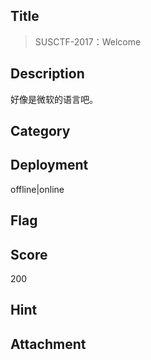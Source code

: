 ## Title
>  SUSCTF-2017：Welcome

## Description

好像是微软的语言吧。

## Category

## Deployment

offline|online                                        

## Flag

## Score

200

## Hint

## Attachment


